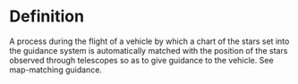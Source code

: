 # Definition

A process during the flight of a vehicle by which a chart of the stars
set into the guidance system is automatically matched with the position
of the stars observed through telescopes so as to give guidance to the
vehicle. See map-matching guidance.
